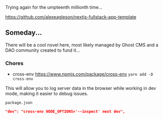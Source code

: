 Trying again for the umpteenth millionth time...

https://github.com/alexeagleson/nextjs-fullstack-app-template

## Someday...

There will be a cool novel here, most likely managed by Ghost CMS and a DAO community created to fund it...

### Chores

- cross-env
  https://www.npmjs.com/package/cross-env
  `yarn add -D cross-env`

This will allow you to log server data in the browser while working in dev mode, making it easier to debug issues.

`package.json`

```json
"dev": "cross-env NODE_OPTIONS='--inspect' next dev",
```
